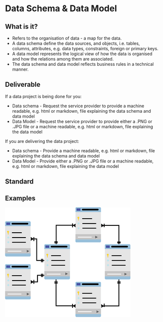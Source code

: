 # Data Schema & Data Model

## What is it?
* Refers to the organisation of data - a map for the data.
* A data schema define the data sources, and objects, i.e. tables, columns, attributes, e.g. data types, constraints, foreign or primary keys. 
* A data model represents the logical view of how the data is organised and how the relations among them are associated.
* The data schema and data model reflects business rules in a technical manner. 

## Deliverable

If a data project is being done for you:
*	Data schema - Request the service provider to provide a machine readable, e.g. html or markdown, file explaining the data schema and data model
*	Data Model - Request the service provider to provide either a .PNG or .JPG file or a machine readable, e.g. html or markdown, file explaining the data model

If you are delivering the data project:
*	Data schema - Provide a machine readable, e.g. html or markdown, file explaining the data schema and data model
*	Data Model - Provide either a .PNG or .JPG file or a machine readable, e.g. html or markdown, file explaining the data model

## Standard

## Examples

![Example1](/images/data_schema.png)
